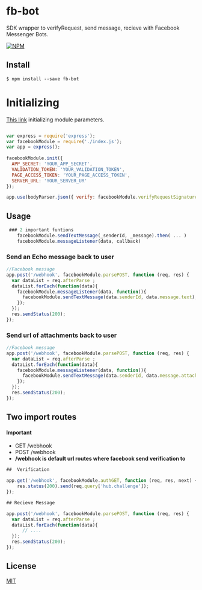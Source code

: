# fb-bot

SDK wrapper to verifyRequest, send message, recieve with Facebook Messenger Bots.

[![NPM](https://nodei.co/npm/fb-bot.png?downloads=true&downloadRank=true)](https://www.npmjs.com/package/fb-bot)


## Install

```
$ npm install --save fb-bot
```

# Initializing

[This link](https://github.com/wahengchang/facebook-bot-template) initializing module parameters.
```js

var express = require('express');
var facebookModule = require('./index.js');
var app = express();
    
facebookModule.init({
  APP_SECRET: 'YOUR_APP_SECRET',
  VALIDATION_TOKEN: 'YOUR_VALIDATION_TOKEN',
  PAGE_ACCESS_TOKEN: 'YOUR_PAGE_ACCESS_TOKEN',
  SERVER_URL: 'YOUR_SERVER_UR'
});

app.use(bodyParser.json({ verify: facebookModule.verifyRequestSignature }));
```

## Usage

```js
 ### 2 important funtions
    facebookModule.sendTextMessage(_senderId, _message).then( ... )
    facebookModule.messageListener(data, callback)

```

### Send an Echo message back to user
```js
//Facebook message 
app.post('/webhook', facebookModule.parsePOST, function (req, res) {
  var dataList = req.afterParse ;
  dataList.forEach(function(data){
    facebookModule.messageListener(data, function(){
      facebookModule.sendTextMessage(data.senderId, data.message.text);
    });
  });
  res.sendStatus(200);
});
```

### Send url of attachments back to user
```js
//Facebook message 
app.post('/webhook', facebookModule.parsePOST, function (req, res) {
  var dataList = req.afterParse ;
  dataList.forEach(function(data){
    facebookModule.messageListener(data, function(){
      facebookModule.sendTextMessage(data.senderId, data.message.attachments[0].payload.url);
    });
  });
  res.sendStatus(200);
});
```


## Two import routes
#### Important
 - GET     /webhook
 - POST    /webhook
 -  __**/webhook is default url routes where facebook send verification to**__

```js
##  Verification

app.get('/webhook', facebookModule.authGET, function (req, res, next) {
    res.status(200).send(req.query['hub.challenge']);
});

```

```js
## Recieve Message

app.post('/webhook', facebookModule.parsePOST, function (req, res) {
  var dataList = req.afterParse ;
  dataList.forEach(function(data){
      // ....
  });
  res.sendStatus(200);
});
```


## License


[MIT](http://vjpr.mit-license.org)